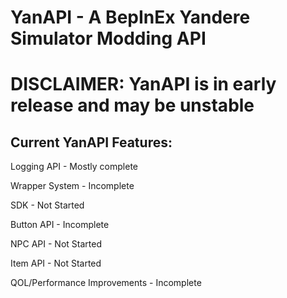 # YanAPI - A BepInEx Yandere Simulator Modding API

# DISCLAIMER: YanAPI is in early release and may be unstable

## Current YanAPI Features:

Logging API - Mostly complete

Wrapper System - Incomplete

SDK - Not Started

Button API - Incomplete

NPC API - Not Started

Item API - Not Started

QOL/Performance Improvements - Incomplete
